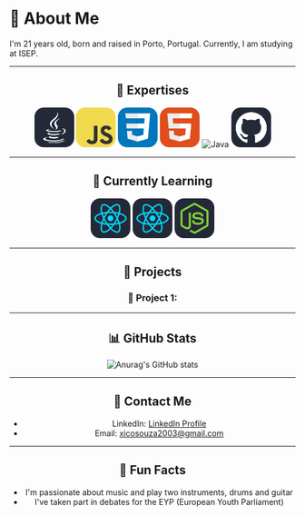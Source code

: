# 👋 About Me

I'm 21 years old, born and raised in Porto, Portugal. Currently, I am studying at ISEP.
<div align="center">
	

---

## 🚀 Expertises

<div align="center">
	<img src= "https://raw.githubusercontent.com/tandpfun/skill-icons/refs/heads/main/icons/Java-Dark.svg" height="70px" width="70px" alt="Java"/>
	<img src= "https://raw.githubusercontent.com/tandpfun/skill-icons/refs/heads/main/icons/JavaScript.svg" height="70px" width="70px" alt="Java"/>
	<img src= "https://raw.githubusercontent.com/tandpfun/skill-icons/refs/heads/main/icons/CSS.svg" height="70px" width="70px" alt="Java"/>
	<img src= "https://raw.githubusercontent.com/tandpfun/skill-icons/refs/heads/main/icons/HTML.svg" height="70px" width="70px" alt="Java"/>
	<img src= "[https://raw.githubusercontent.com/tandpfun/skill-icons/refs/heads/main/icons/HTML.svg](https://user-images.githubusercontent.com/40461634/114240226-2f506580-9955-11eb-849b-e2a25117d681.png)" height="70px" width="70px" alt="Java"/>
	<img src="https://raw.githubusercontent.com/tandpfun/skill-icons/65dea6c4eaca7da319e552c09f4cf5a9a8dab2c8/icons/Github-Dark.svg" height="70px" width="70px" alt="GitHub"/>
	
</div>

---

## 🧠 Currently Learning

<div align="center">
	<img src="https://raw.githubusercontent.com/tandpfun/skill-icons/refs/heads/main/icons/React-Dark.svg" height="70px" width="70px" alt="GitHub"/>
	<img src="https://raw.githubusercontent.com/tandpfun/skill-icons/refs/heads/main/icons/React-Dark.svg" height="70px" width="70px" alt="GitHub"/>
	<img src=" https://raw.githubusercontent.com/tandpfun/skill-icons/refs/heads/main/icons/NodeJS-Dark.svg" height="70px" width="70px" alt="GitHub"/>
</div>

---

## 🌟 Projects

### 📁 Project 1: 

---
## 📊 GitHub Stats


<div align="center">
  
![Anurag's GitHub stats](https://github-readme-stats.vercel.app/api?username=FranciscoSousa0112&show_icons=true&theme=dracula)
</div>

---
## 📧 Contact Me

- LinkedIn: [LinkedIn Profile](https://www.linkedin.com/in/jo%C3%A3o-francisco-sousa-a86057264/)
- Email: xicosouza2003@gmail.com

---
## 🎉 Fun Facts

- I'm passionate about music and play two instruments, drums and guitar
- I've taken part in debates for the EYP (European Youth Parliament)
